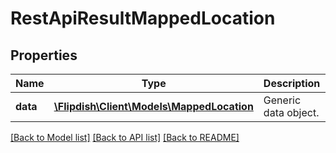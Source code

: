 # RestApiResultMappedLocation

## Properties
Name | Type | Description | Notes
------------ | ------------- | ------------- | -------------
**data** | [**\Flipdish\\Client\Models\MappedLocation**](MappedLocation.md) | Generic data object. | 

[[Back to Model list]](../README.md#documentation-for-models) [[Back to API list]](../README.md#documentation-for-api-endpoints) [[Back to README]](../README.md)


